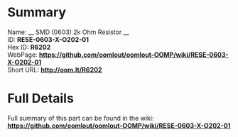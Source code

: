 
Summary
=================
  
Name: __ SMD (0603) 2k Ohm Resistor __    
ID: __RESE-0603-X-O202-01__   
Hex ID: __R6202__   
WebPage: __https://github.com/oomlout/oomlout-OOMP/wiki/RESE-0603-X-O202-01__   
Short URL: __http://oom.lt/R6202__   

Full Details
==========================
Full summary of this part can be found in the wiki:   
__https://github.com/oomlout/oomlout-OOMP/wiki/RESE-0603-X-O202-01__    

